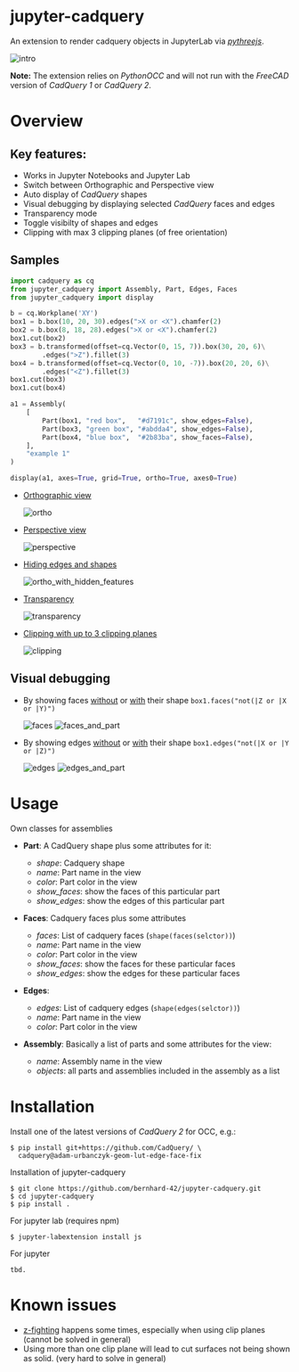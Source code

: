 jupyter-cadquery
================

An extension to render cadquery objects in JupyterLab via *[pythreejs](https://pythreejs.readthedocs.io/en/stable/)*.

![intro](screenshots/0_intro.png)


**Note:** The extension relies on *PythonOCC* and will not run with the *FreeCAD* version of *CadQuery 1* or *CadQuery 2*.

# Overview

## Key features:

- Works in Jupyter Notebooks and Jupyter Lab
- Switch between Orthographic and Perspective view
- Auto display of *CadQuery* shapes 
- Visual debugging by displaying selected *CadQuery* faces and edges
- Transparency mode
- Toggle visibilty of shapes and edges
- Clipping with max 3 clipping planes (of free orientation)

## Samples

```python
import cadquery as cq
from jupyter_cadquery import Assembly, Part, Edges, Faces
from jupyter_cadquery import display

b = cq.Workplane('XY')
box1 = b.box(10, 20, 30).edges(">X or <X").chamfer(2)
box2 = b.box(8, 18, 28).edges(">X or <X").chamfer(2)
box1.cut(box2)
box3 = b.transformed(offset=cq.Vector(0, 15, 7)).box(30, 20, 6)\
        .edges(">Z").fillet(3)
box4 = b.transformed(offset=cq.Vector(0, 10, -7)).box(20, 20, 6)\
        .edges("<Z").fillet(3)
box1.cut(box3)
box1.cut(box4)

a1 = Assembly(
    [
        Part(box1, "red box",   "#d7191c", show_edges=False),
        Part(box3, "green box", "#abdda4", show_edges=False),
        Part(box4, "blue box",  "#2b83ba", show_faces=False),
    ],
    "example 1"
)

display(a1, axes=True, grid=True, ortho=True, axes0=True)
```

- [Orthographic view](screenshots/1_ortho.png)

    ![ortho](screenshots/s_1_ortho.png)

- [Perspective view](screenshots/2_perspective.png)

    ![perspective](screenshots/s_2_perspective.png)

- [Hiding edges and shapes](screenshots/3_ortho_with_hidden_features.png)

    ![ortho_with_hidden_features](screenshots/s_3_ortho_with_hidden_features.png)

- [Transparency](screenshots/4_transparency.png)

    ![transparency](screenshots/s_4_transparency.png)

- [Clipping with up to 3 clipping planes](screenshots/5_clipping.png)

    ![clipping](screenshots/s_5_clipping.png)

## Visual debugging

- By showing faces [without](screenshots/6_faces.png) or [with](screenshots/7_faces_and_part.png) their shape `box1.faces("not(|Z or |X or |Y)")`

    ![faces](screenshots/s_6_faces.png)
    ![faces_and_part](screenshots/s_7_faces_and_part.png)

- By showing edges [without](screenshots/8_edges.png) or [with](screenshots/9_edges_and_part.png) their shape `box1.edges("not(|X or |Y or |Z)")`

    ![edges](screenshots/s_8_edges.png)
    ![edges_and_part](screenshots/s_9_edges_and_part.png)

# Usage

Own classes for assemblies

- **Part**: A CadQuery shape plus some attributes for it:
    - *shape*: Cadquery shape
    - *name*: Part name in the view
    - *color*: Part color in the view
    - *show_faces*: show the faces of this particular part
    - *show_edges*: show the edges of this particular part

- **Faces**: Cadquery faces plus some attributes
    - *faces*: List of cadquery faces (`shape(faces(selctor))`)
    - *name*: Part name in the view
    - *color*: Part color in the view
    - *show_faces*: show the faces for these particular faces
    - *show_edges*: show the edges for these particular faces

- **Edges**:
    - *edges*: List of cadquery edges (`shape(edges(selctor))`)
    - *name*: Part name in the view
    - *color*: Part color in the view
 
- **Assembly**: Basically a list of parts and some attributes for the view:
    - *name*: Assembly name in the view
    - *objects*: all parts and assemblies included in the assembly as a list

# Installation

Install one of the latest versions of *CadQuery 2* for OCC, e.g.:

    $ pip install git+https://github.com/CadQuery/ \   
      cadquery@adam-urbanczyk-geom-lut-edge-face-fix

Installation of jupyter-cadquery 

    $ git clone https://github.com/bernhard-42/jupyter-cadquery.git
    $ cd jupyter-cadquery
    $ pip install .

For jupyter lab (requires npm)
    
    $ jupyter-labextension install js

For jupyter

    tbd.

# Known issues
- [z-fighting](https://en.wikipedia.org/wiki/Z-fighting) happens some times, especially when using clip planes (cannot be solved in general)
- Using more than one clip plane will lead to cut surfaces not being shown as solid. (very hard to solve in general)